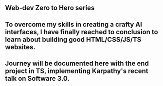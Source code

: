 ## Web-dev Zero to Hero series
## To overcome my skills in creating a crafty AI interfaces, I have finally reached to conclusion to learn about building good HTML/CSS/JS/TS websites.
## Journey will be documented here with the end project in TS, implementing Karpathy's recent talk on Software 3.0.